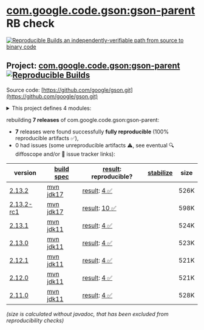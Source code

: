 [com.google.code.gson:gson-parent](https://central.sonatype.com/artifact/com.google.code.gson/gson-parent/versions) RB check
=======

[![Reproducible Builds](https://reproducible-builds.org/images/logos/rb.svg) an independently-verifiable path from source to binary code](https://reproducible-builds.org/)

## Project: [com.google.code.gson:gson-parent](https://central.sonatype.com/artifact/com.google.code.gson/gson-parent/versions) [![Reproducible Builds](https://img.shields.io/endpoint?url=https://raw.githubusercontent.com/jvm-repo-rebuild/reproducible-central/master/content/com/google/code/gson/badge.json)](https://github.com/jvm-repo-rebuild/reproducible-central/blob/master/content/com/google/code/gson/README.md)

Source code: [https://github.com/google/gson.git](https://github.com/google/gson.git)

<details><summary>This project defines 4 modules:</summary>

* [com.google.code.gson:gson](https://central.sonatype.com/artifact/com.google.code.gson/gson/overview)
* [com.google.code.gson:gson-extras](https://central.sonatype.com/artifact/com.google.code.gson/gson-extras/overview)
* [com.google.code.gson:gson-parent](https://central.sonatype.com/artifact/com.google.code.gson/gson-parent/overview)
* [com.google.code.gson:proto](https://central.sonatype.com/artifact/com.google.code.gson/proto/overview)
</details>

rebuilding **7 releases** of com.google.code.gson:gson-parent:
- **7** releases were found successfully **fully reproducible** (100% reproducible artifacts :white_check_mark:),
- 0 had issues (some unreproducible artifacts :warning:, see eventual :mag: diffoscope and/or :memo: issue tracker links):

| version | [build spec](/BUILDSPEC.md) | [result](https://reproducible-builds.org/docs/jvm/): reproducible? | [stabilize](https://github.com/google/oss-rebuild/blob/main/cmd/stabilize/README.md) | size |
| -- | --------- | ------ | ------ | -- |
| [2.13.2](https://central.sonatype.com/artifact/com.google.code.gson/gson-parent/2.13.2/pom) | [mvn jdk17](gson-2.13.2.buildspec) | [result](gson-parent-2.13.2.buildinfo): [4 :white_check_mark: ](gson-parent-2.13.2.buildcompare) | | 526K |
| [2.13.2-rc1](https://central.sonatype.com/artifact/com.google.code.gson/gson-parent/2.13.2-rc1/pom) | [mvn jdk17](gson-2.13.2-rc1.buildspec) | [result](gson-parent-2.13.2-rc1.buildinfo): [10 :white_check_mark: ](gson-parent-2.13.2-rc1.buildcompare) | | 598K |
| [2.13.1](https://central.sonatype.com/artifact/com.google.code.gson/gson-parent/2.13.1/pom) | [mvn jdk11](gson-2.13.1.buildspec) | [result](gson-parent-2.13.1.buildinfo): [4 :white_check_mark: ](gson-parent-2.13.1.buildcompare) | | 524K |
| [2.13.0](https://central.sonatype.com/artifact/com.google.code.gson/gson-parent/2.13.0/pom) | [mvn jdk11](gson-2.13.0.buildspec) | [result](gson-parent-2.13.0.buildinfo): [4 :white_check_mark: ](gson-parent-2.13.0.buildcompare) | | 523K |
| [2.12.1](https://central.sonatype.com/artifact/com.google.code.gson/gson-parent/2.12.1/pom) | [mvn jdk11](gson-2.12.1.buildspec) | [result](gson-parent-2.12.1.buildinfo): [4 :white_check_mark: ](gson-parent-2.12.1.buildcompare) | | 521K |
| [2.12.0](https://central.sonatype.com/artifact/com.google.code.gson/gson-parent/2.12.0/pom) | [mvn jdk11](gson-2.12.0.buildspec) | [result](gson-parent-2.12.0.buildinfo): [4 :white_check_mark: ](gson-parent-2.12.0.buildcompare) | | 521K |
| [2.11.0](https://central.sonatype.com/artifact/com.google.code.gson/gson-parent/2.11.0/pom) | [mvn jdk11](gson-2.11.0.buildspec) | [result](gson-parent-2.11.0.buildinfo): [4 :white_check_mark: ](gson-parent-2.11.0.buildcompare) | | 528K |

<i>(size is calculated without javadoc, that has been excluded from reproducibility checks)</i>
